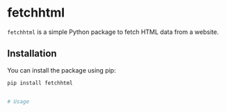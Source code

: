# fetchhtml

`fetchhtml` is a simple Python package to fetch HTML data from a website.

## Installation

You can install the package using pip:

```sh
pip install fetchhtml


# Usage